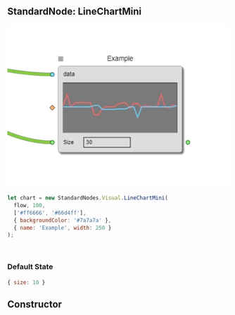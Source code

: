 ## StandardNode: LineChartMini

<img class="zoomable" alt="LineChartMini standard node" src="/images/standard-nodes/visual/line-chart-mini.png" />

<Hierarchy :extend="{name: 'Node', link: '../../api/classes/node.html'}" />
<br/>

```js
let chart = new StandardNodes.Visual.LineChartMini(
  flow, 100,
  ['#ff6666', '#66d4ff'],
  { backgroundColor: '#7a7a7a' },
  { name: 'Example', width: 250 }
);
```

<br/>

### Default State

```js
{ size: 10 }
```

## Constructor

<Method type="method">
  <template v-slot:signature>
    new LineChartMini(<strong>flow: </strong><em><Ref to="../../api/classes/flow">Flow</Ref></em>,
    <strong>height: </strong><em>number</em>,
    <strong>colors: </strong><em>string[]</em>,
    <strong>displayStyle: </strong><em><Ref to="../../api/interfaces/display-style">DisplayStyle</Ref></em>,
    <strong>options?: </strong><em><Ref to="../../api/interfaces/node-creator-options">NodeCreatorOptions</Ref></em>):
    <em><Ref to="#standardnode-linechartmini">LineChartMini</Ref></em>
  </template>
  <template v-slot:params>
    <Param name="flow">
      <em><Ref to="../../api/classes/flow">Flow</Ref></em>
    </Param>
    <Param name="height">
      <em>number</em>
    </Param>
    <Param name="colors">
      <em>string[]</em>
    </Param>
    <Param name="displayStyle">
      <em><Ref to="../../api/interfaces/display-style">DisplayStyle</Ref></em>
    </Param>
    <Param name="options?">
      <em><Ref to="../../api/interfaces/node-creator-options">NodeCreatorOptions</Ref></em>
      <template v-slot:default-value>
        <em>{}</em>
      </template>
    </Param>
  </template>
</Method>
